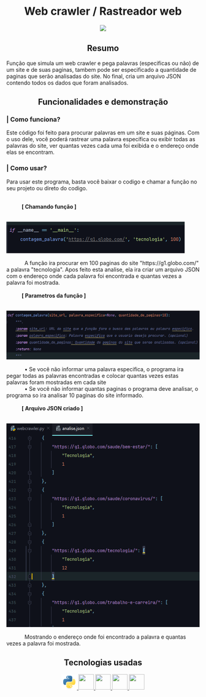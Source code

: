 <h1 align="center">Web crawler / Rastreador web</h1>

<p align="center">
  <img src="https://neilpatel.com/wp-content/uploads/2019/10/entenda-o-que-e-web-crawler.jpeg" width="400px">
</p>

<h2 align="center">Resumo</h2>
Função que simula um web crawler e pega palavras (especificas ou não) de um site e de suas paginas, tambem pode ser especificado a quantidade de paginas que serão analisadas do site. No final, cria um arquivo JSON contendo todos os dados que foram analisados.

<h2 align="center">Funcionalidades e demonstração</h2>
<h3>| Como funciona?</h3>
Este código foi feito para procurar palavras em um site e suas páginas. Com o uso dele, você poderá rastrear uma palavra específica ou exibir todas as palavras do site, ver quantas vezes cada uma foi exibida e o endereço onde elas se encontram.

<h3>| Como usar? </h3>
<p>Para usar este programa, basta você baixar o codigo e chamar a função no seu projeto ou direto do codigo.</p><br>

<strong>
	&nbsp;&nbsp;&nbsp;&nbsp;&nbsp;&nbsp;&nbsp;&nbsp;&nbsp;&nbsp;&nbsp;&nbsp;[ Chamando função ]
</strong>
<p>
	&nbsp;&nbsp;&nbsp;&nbsp;&nbsp;&nbsp;&nbsp;&nbsp;&nbsp;&nbsp;&nbsp;&nbsp;<img src="images_readme/chamando_funcao.png">
</p>
&nbsp;&nbsp;&nbsp;&nbsp;&nbsp;&nbsp;&nbsp;&nbsp;&nbsp;&nbsp;&nbsp;&nbsp;A função ira procurar em 100 paginas do site "https://g1.globo.com/" a palavra "tecnologia". Apos feito esta analise, ela ira criar um arquivo JSON com o endereço onde cada palavra foi encontrada e quantas vezes a palavra foi mostrada.

<strong>
	<br><br>&nbsp;&nbsp;&nbsp;&nbsp;&nbsp;&nbsp;&nbsp;&nbsp;&nbsp;&nbsp;&nbsp;&nbsp;[ Parametros da função ]
</strong>
<p>
	&nbsp;&nbsp;&nbsp;&nbsp;&nbsp;&nbsp;&nbsp;&nbsp;&nbsp;&nbsp;&nbsp;&nbsp;<img src="images_readme/parametros.png">
</p>
&nbsp;&nbsp;&nbsp;&nbsp;&nbsp;&nbsp;&nbsp;&nbsp;&nbsp;&nbsp;&nbsp;&nbsp;• Se você não informar uma palavra especifica, o programa ira pegar todas as palavras encontradas e colocar quantas vezes estas palavras foram mostradas em cada site<br>
&nbsp;&nbsp;&nbsp;&nbsp;&nbsp;&nbsp;&nbsp;&nbsp;&nbsp;&nbsp;&nbsp;&nbsp;• Se você não informar quantas paginas o programa deve analisar, o programa so ira analisar 10 paginas do site informado.<br>

<strong>
	<br>&nbsp;&nbsp;&nbsp;&nbsp;&nbsp;&nbsp;&nbsp;&nbsp;&nbsp;&nbsp;&nbsp;&nbsp;[ Arquivo JSON criado ]
</strong>
<p>
	&nbsp;&nbsp;&nbsp;&nbsp;&nbsp;&nbsp;&nbsp;&nbsp;&nbsp;&nbsp;&nbsp;&nbsp;<img src="images_readme/palavras_json.png">
</p>
&nbsp;&nbsp;&nbsp;&nbsp;&nbsp;&nbsp;&nbsp;&nbsp;&nbsp;&nbsp;&nbsp;&nbsp;Mostrando o endereço onde foi encontrado a palavra e quantas vezes a palavra foi mostrada.

<h2 align="center">Tecnologias usadas</h2>
<p align="center">
	<a href='https://www.python.org/' target='_blank'>
	<img src='https://raw.githubusercontent.com/devicons/devicon/master/icons/python/python-original.svg' width='40' height='40'>
	</a>
	<a href='https://requests.readthedocs.io/en/latest/' target='_blank'>
	<img src='https://upload.wikimedia.org/wikipedia/commons/a/aa/Requests_Python_Logo.png' width='40' height='40'>
	</a>
	<a href='https://pypi.org/project/beautifulsoup4/' target='_blank'>
	<img src='https://cdn-ak.f.st-hatena.com/images/fotolife/m/mitsu3204/20180824/20180824013430.jpg' width='40' height='40'>
	</a>
	<a href='https://www.w3schools.com/python/python_regex.asp' target='_blank'>
	<img src='https://static.javatpoint.com/tutorial/regex/images/regex-tutorial.png' width='40' height='40'>
	</a>
	<a href='https://docs.python.org/3/library/collections.html' target='_blank'>
	<img src='https://cdn-icons-png.flaticon.com/512/2761/2761077.png' width='40' height='40'>
	</a>
</p>
